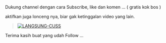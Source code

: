 Dukung channel dengan cara Subscribe, like dan komen ... ( gratis kok bos ) 

aktifkan juga lonceng nya, biar gak ketinggalan video yang lain.



> [![LANGSUNG-CUSS](https://railway.app/button.svg)](https://railway.app/new/template?template=https://github.com/justgrabthat/justgrab)


Terima kasih buat yang udah Follow ...
